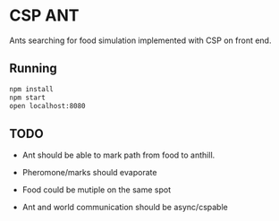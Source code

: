 CSP ANT
==========

Ants searching for food simulation implemented with CSP on front end.

Running
-------

````bash
npm install
npm start
open localhost:8080
````

TODO
------

* Ant should be able to mark path from food to anthill.

* Pheromone/marks should evaporate
* Food could be mutiple on the same spot
* Ant and world communication should be async/cspable
